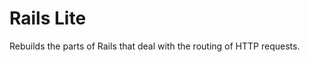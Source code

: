 Rails Lite
==================

Rebuilds the parts of Rails that deal with the routing of HTTP requests.
